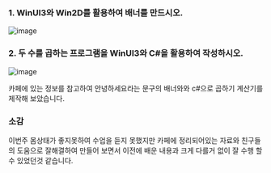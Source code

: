 ### 1. WinUI3와 Win2D를 활용하여 배너를 만드시오.

![image](https://github.com/qkrgudals1030/winrep/assets/50895124/1adea363-7355-40d1-8556-d0f85a33e56c)


### 2. 두 수를 곱하는 프로그램을 WinUI3와 C#을 활용하여 작성하시오.

![image](https://github.com/qkrgudals1030/winrep/assets/50895124/b897f097-2361-467d-85ea-279bfd29f3fb)


카페에 있는 정보를 참고하여 안녕하세요라는 문구의 배너와와 c#으로 곱하기 계산기를 제작해 보았습니다. 


### 소감
이번주 몸상태가 좋지못하여 수업을 듣지 못했지만 카페에 정리되어있는 자료와 친구들의 도움으로 잘해결하여 만들어 보면서 이전에 배운 내용과 크게 다를거 없이 잘 수행 할수 있었던것 같습니다. 
